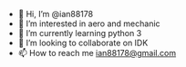 - 👋 Hi, I’m @ian88178
- 👀 I’m interested in aero and mechanic
- 🌱 I’m currently learning python 3
- 💞️ I’m looking to collaborate on IDK
- 📫 How to reach me ian88178@gmail.com

<!---
ian88178/ian88178 is a ✨ special ✨ repository because its `README.md` (this file) appears on your GitHub profile.
You can click the Preview link to take a look at your changes.
--->
